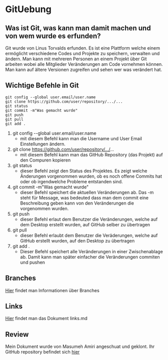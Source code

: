 # GitUebung
## Was ist Git, was kann man damit machen und von wem wurde es erfunden?

Git wurde von Linus Torvalds erfunden. Es ist eine Plattform welche einem ermöglicht verschiedene Codes und Projekte zu speichern, verwalten und ändern. 
Man kann mit mehreren Personen an einem Projekt über Git arbeiten wobei alle Mitglieder Veränderungen am Code vornehmen können. 
Man kann auf ältere Versionen zugreifen und sehen wer was verändert hat.  


## Wichtige Befehle in Git

```
git config --global user.email/user.name
git clone https://github.com/user/repository/.../...
git status
git commit -m"Was gemacht wurde"
git push
git pull
git add .
``` 

1. git config --global user.email/user.name
	- mit diesem Befehl kann man die Username und User Email Einstellungen ändern. 
2. git clone https://github.com/user/repository/.../...
	- mit diesem Befehl kann man das GitHub Repository (das Projekt) auf den Compuren kopieren 
3. git status
	- dieser Befehl zeigt den Status des Projektes. Es zeigt welche Änderungen vorgenommen wurden, ob es noch offene Commits hat oder ob irgendwelche Probleme entstanden sind. 
4. git commit -m"Was gemacht wurde"
	- dieser Befehl speichert die aktuellen Veränderungen ab. Das -m steht für Message, was bedeuted dass man dem commit eine Beschreibung geben kann von den Veränderungen die vorgenommen wurden. 
5. git push
	- dieser Befehl erlaut dem Benutzer die Veränderungen, welche auf dem Desktop erstellt wurden, auf GitHub selber zu übertragen
6. git pull
	- dieser Befehl erlaubt dem Benutzer die Veräderungen, welche auf GitHub erstellt wurden, auf den Desktop zu übertragen
7. git add .
	- Dieser Befehl speichert alle Veränderungen in einer Zwischenablage ab. Damit kann man später einfacher die Veränderungen commiten und pushen



## Branches

[Hier](https://github.com/jevshyl/GitUebung/blob/main/branches.md) findet man Informationen über Branches


## Links
[Hier](https://github.com/jevshyl/GitUebung/blob/main/links.md) findet man das Dokument links.md


## Review
Mein Dokument wurde von Masumeh Amiri angeschuat und geklont.
Ihr GitHub repository befindet sich [hier](https://github.com/masumeh-amiri/GitUebung/blob/main/README.md)
